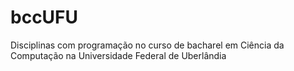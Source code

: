 # bccUFU
Disciplinas com programação no curso de bacharel em Ciência da Computação na Universidade Federal de Uberlândia
